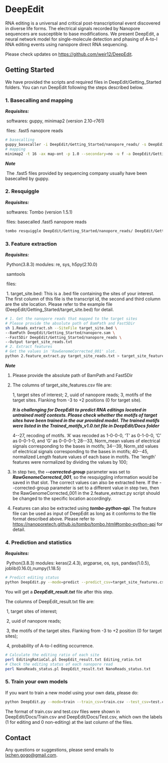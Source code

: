 # DeepEdit

RNA editing is a universal and critical post-transcriptional event discovered in diverse life forms. The electrical signals recorded by Nanopore sequencers are susceptible to base modifications. We present DeepEdit, a neural network model for single-molecule detection and phasing of A-to-I RNA editing events using nanopore direct RNA sequencing. 

Please check updates on https://github.com/weir12/DeepEdit. 

## Getting Started

We have provided the scripts and required files in DeepEdit/Getting_Started folders. You can run DeepEdit following the steps described below. 

### 1. Basecalling and mapping

***Requisites:***

​	softwares: guppy, minimap2 (version 2.10-r761)

​	files: .fast5 nanopore reads

```bash
# basecalling
guppy_basecaller -i DeepEdit/Getting_Started/nanopore_reads/ -s DeepEdit/Getting_Started/nanopore_reads/ --flowcell FLO-MIN106 --kit SQK-RNA001 --cpu_threads_per_caller 1 --qscore_filtering --fast5_out
# mapping
minimap2 -t 16 -ax map-ont -p 1.0 --secondary=no -u f -a DeepEdit/Getting_Started/GCF_000002945.1_ASM294v2_rna.fna DeepEdit/Getting_Started/nanopore.fastq > nanopore.sam
```

***Note***

​	The .fast5 files provided by sequencing company usually have been basecalled by guppy.

### 2. Resquiggle

***Requisites:***

​	softwares: Tombo (version 1.5.1)

​	files: basecalled .fast5 nanopore reads

```bash
tombo resquiggle DeepEdit/Getting_Started/nanopore_reads/ DeepEdit/Getting_Started/GCF_000002945.1_ASM294v2_rna.fna --processes 64 --corrected-group RawGenomeCorrected_001 --basecall-group Basecall_1D_001 --overwrite
```

### 3. Feature extraction

***Requisites:***

​	Python(3.8.3) modules: re, sys, h5py(2.10.0)

​    samtools

​	files: 

​		1. target_site.bed: This is a .bed file containing the sites of your interest. The first column of this file is the transcript id, the second and third column are the site location. Please refer to the example file (DeepEdit/Getting_Started/target_site.bed) for detail. 

```bash
# 1. Get the nanopore reads that mapped to the target sites
# Please provide the absolute path of BamPath and Fast5Dir
sh 1.Reads_extract.sh --SiteFile target_site.bed \
--BamPath DeepEdit/Getting_Started/nanopore.sam \
--Fast5Dir DeepEdit/Getting_Started/nanopore_reads \
--Output target_site_reads.txt
# 2. Extract features
# Get the values in 'RawGenomeCorrected_001' slot. 
python 2.feature_extract.py target_site_reads.txt > target_site_features.csv
```

***Note***

1. Please provide the absolute path of BamPath and Fast5Dir

2. The columns of target_site_features.csv file are:

   1, target sites of interest;
   2, uuid of nanopore reads;
   3, motifs of the target sites. Flanking from -3 to +2 positions (0 for target site). 

   ***It is challenging for DeepEdit to predict RNA editings located in untrained motif contexts. Please check whether the motifs of target sites have been trained in the our provided model. The trained motifs were listed in the Trained_motifs_v1.0.txt file in DeepEdit/Docs folder***

   4--27, recoding of motifs. ‘A’ was recoded as 1-0-0-0, ‘T’ as 0-1-0-0, ‘C’ as 0-0-1-0, and ‘G’ as 0-0-0-1;
   28--33, Norm_mean values of electrical signals corresponding to the bases in motifs;
   34--39, Norm_std values of electrical signals corresponding to the bases in motifs;
   40--45, normalized Length feature values of each base in motifs. The 'length' features were normalized by dividing the values by 100;

3. In step two, the ***--corrected-group*** parameter was set to ***RawGenomeCorrected_001***, so the resquiggling information would be saved in that slot. The correct values can also be extracted here. If the --corrected-group parameter is set to a different value in step two, then the RawGenomeCorrected_001 in the 2.feature_extract.py script should be changed to the specific location accordingly.	

4. Features can also be extracted using ***tombo-python-api***. The feature file can be used as input of DeepEdit as long as it conforms to the file format described above. Please refer to https://nanoporetech.github.io/tombo/tombo.html#tombo-python-api for detail. 

### 4. Prediction and statistics

***Requisites:***

​	Python(3.8.3) modules: keras(2.4.3), argparse, os, sys, pandas(1.0.5), joblib(0.16.0),numpy(1.18.5)

```bash
# Predict editing status
python DeepEdit.py --mode=predict --predict_csv=target_site_features.csv --output_fold=. --model_name=S.pombe_model.h5
```

You will get a ***DeepEdit_result.txt*** file after this step. 

The columns of DeepEdit_result.txt file are:

​	1, target sites of interest;

​	2, uuid of nanopore reads;

​	3, the motifs of the target sites. Flanking from -3 to +2 position (0 for target sites);

​	4, probability of A-to-I editing occurrence. 

```bash
# Calculate the editing ratio of each site
perl EditingRatioCal.pl DeepEdit_result.txt Editing_ratio.txt
# Check the editing status of each nanopore read
perl NanoReads_status.pl DeepEdit_result.txt NanoReads_status.txt
```



### 5. Train your own models

If you want to train a new model using your own data, please do:

```bash
python DeepEdit.py --mode=train --train_csv=train.csv --test_csv=test.csv --output_fold=. --model_name=Your_model.h5
```

The format of train.csv and test.csv files were shown in DeepEdit/Docs/Train.csv and DeepEdit/Docs/Test.csv, which own the labels (1 for editing and 0 non-editing) at the last column of the files.

## Contact

Any questions or suggestions, please send emails to lxchen.gogo@gmail.com. 